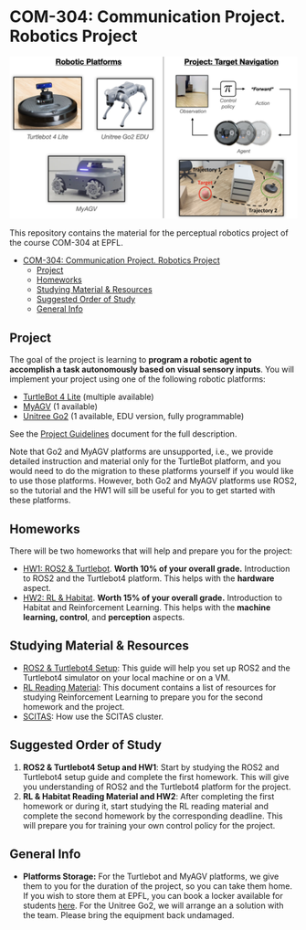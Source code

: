 # COM-304: Communication Project. Robotics Project

![Pull Figure](assets/pull-figure.png)

This repository contains the material for the perceptual robotics project of the course COM-304 at EPFL.
- [COM-304: Communication Project. Robotics Project](#com-304-communication-project-robotics-project)
  - [Project](#project)
  - [Homeworks](#homeworks)
  - [Studying Material \& Resources](#studying-material--resources)
  - [Suggested Order of Study](#suggested-order-of-study)
  - [General Info](#general-info)

## Project

The goal of the project is learning to **program a robotic agent to accomplish a task autonomously based on visual sensory inputs**. You will implement your project using one of the following robotic platforms:
- [TurtleBot 4 Lite](https://clearpathrobotics.com/turtlebot-4/) (multiple available)
- [MyAGV](https://www.elephantrobotics.com/en/myagv-en/) (1 available)
- [Unitree Go2](https://www.unitree.com/go2) (1 available, EDU version, fully programmable)


See the [Project Guidelines](https://www.overleaf.com/read/qrfkgnbmmsdj#53611f) document for the full description.

Note that Go2 and MyAGV platforms are unsupported, i.e., we provide detailed instruction and material only for the TurtleBot platform, and you would need to do the migration to these platforms yourself if you would like to use those platforms. However, both Go2 and MyAGV platforms use ROS2, so the tutorial and the HW1 will sill be useful for you to get started with these platforms.


## Homeworks
There will be two homeworks that will help and prepare you for the project:

- [HW1: ROS2 & Turtlebot](ROS_Homework_Ungraded/ROS2_homework_task.md). **Worth 10% of your overall grade.** Introduction to ROS2 and the Turtlebot4 platform. This helps with the **hardware** aspect.
- [HW2: RL & Habitat](RL_Habitat_Homework/RL_Habitat_Homework.ipynb). **Worth 15% of your overall grade.** Introduction to Habitat and Reinforcement Learning. This helps with the **machine learning, control**, and **perception** aspects.

## Studying Material & Resources

- [ROS2 & Turtlebot4 Setup](Turtlebot4_setup/Turtlebot4_setup_guide.md): This guide will help you set up ROS2 and the Turtlebot4 simulator on your local machine or on a VM.
- [RL Reading Material](https://docs.google.com/document/d/1zz7baFWC2G-mnlW9Ie-Xko2-k3RD4nzJ9XM1VsWalxU/edit#heading=h.h15fdpbwsi98): This document contains a list of resources for studying Reinforcement Learning to prepare you for the second homework and the project.
- [SCITAS](SCITAS_Tutorial/scitas_tutorial.md): How use the SCITAS cluster.

## Suggested Order of Study
1. **ROS2 & Turtlebot4 Setup and HW1**: Start by studying the ROS2 and Turtlebot4 setup guide and complete the first homework. This will give you understanding of ROS2 and the Turtlebot4 platform for the project.
2. **RL & Habitat Reading Material and HW2**: After completing the first homework or during it, start studying the RL reading material and complete the second homework by the corresponding deadline. This will prepare you for training your own control policy for the project.

## General Info

- **Platforms Storage:** For the Turtlebot and MyAGV platforms, we give them to you for the duration of the project, so you can take them home. If you wish to store them at EPFL, you can book a locker available for students [here](https://mycamipro.epfl.ch/client/lockerassign). For the Unitree Go2, we will arrange an a solution with the team. Please bring the equipment back undamaged. 

<!-- # Pending
- [ ] Add instructions to use the RL notebook on SCITAS after the maintenance.
- [ ] Do a final test of the RL notebook on SCITAS. -->
